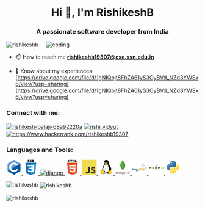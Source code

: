 
<h1 align="center">Hi 👋, I'm RishikeshB</h1>
<h3 align="center">A passionate software developer from India</h3>

<img align="right" alt="coding" width="400" src="https://user-images.githubusercontent.com/55389276/140866485-8fb1c876-9a8f-4d6a-98dc-08c4981eaf70.gif">

<p align="left"> <img src="https://komarev.com/ghpvc/?username=rishikeshb&label=Profile%20views&color=0e75b6&style=flat" alt="rishikeshb" /> </p>

- 📫 How to reach me **rishikeshb19307@cse.ssn.edu.in**

- 📄 Know about my experiences [https://drive.google.com/file/d/1gNIQbjt8FhZA61yS3OyBVd_NZd3YWSx6/view?usp=sharing](https://drive.google.com/file/d/1gNIQbjt8FhZA61yS3OyBVd_NZd3YWSx6/view?usp=sharing)

<h3 align="left">Connect with me:</h3>
<p align="left">
<a href="https://linkedin.com/in/rishikesh-balaji-68a92220a" target="blank"><img align="center" src="https://raw.githubusercontent.com/rahuldkjain/github-profile-readme-generator/master/src/images/icons/Social/linked-in-alt.svg" alt="rishikesh-balaji-68a92220a" height="30" width="40" /></a>
<a href="https://instagram.com/rishi_vidyut" target="blank"><img align="center" src="https://raw.githubusercontent.com/rahuldkjain/github-profile-readme-generator/master/src/images/icons/Social/instagram.svg" alt="rishi_vidyut" height="30" width="40" /></a>
<a href="https://www.hackerrank.com/https://www.hackerrank.com/rishikeshb19307" target="blank"><img align="center" src="https://raw.githubusercontent.com/rahuldkjain/github-profile-readme-generator/master/src/images/icons/Social/hackerrank.svg" alt="https://www.hackerrank.com/rishikeshb19307" height="30" width="40" /></a>
</p>

<h3 align="left">Languages and Tools:</h3>
<p align="left"> <a href="https://www.cprogramming.com/" target="_blank" rel="noreferrer"> <img src="https://raw.githubusercontent.com/devicons/devicon/master/icons/c/c-original.svg" alt="c" width="40" height="40"/> </a> <a href="https://www.w3schools.com/css/" target="_blank" rel="noreferrer"> <img src="https://raw.githubusercontent.com/devicons/devicon/master/icons/css3/css3-original-wordmark.svg" alt="css3" width="40" height="40"/> </a> <a href="https://www.djangoproject.com/" target="_blank" rel="noreferrer"> <img src="https://cdn.worldvectorlogo.com/logos/django.svg" alt="django" width="40" height="40"/> </a> <a href="https://www.w3.org/html/" target="_blank" rel="noreferrer"> <img src="https://raw.githubusercontent.com/devicons/devicon/master/icons/html5/html5-original-wordmark.svg" alt="html5" width="40" height="40"/> </a> <a href="https://developer.mozilla.org/en-US/docs/Web/JavaScript" target="_blank" rel="noreferrer"> <img src="https://raw.githubusercontent.com/devicons/devicon/master/icons/javascript/javascript-original.svg" alt="javascript" width="40" height="40"/> </a> <a href="https://www.linux.org/" target="_blank" rel="noreferrer"> <img src="https://raw.githubusercontent.com/devicons/devicon/master/icons/linux/linux-original.svg" alt="linux" width="40" height="40"/> </a> <a href="https://www.mongodb.com/" target="_blank" rel="noreferrer"> <img src="https://raw.githubusercontent.com/devicons/devicon/master/icons/mongodb/mongodb-original-wordmark.svg" alt="mongodb" width="40" height="40"/> </a> <a href="https://www.mysql.com/" target="_blank" rel="noreferrer"> <img src="https://raw.githubusercontent.com/devicons/devicon/master/icons/mysql/mysql-original-wordmark.svg" alt="mysql" width="40" height="40"/> </a> <a href="https://nodejs.org" target="_blank" rel="noreferrer"> <img src="https://raw.githubusercontent.com/devicons/devicon/master/icons/nodejs/nodejs-original-wordmark.svg" alt="nodejs" width="40" height="40"/> </a> <a href="https://www.python.org" target="_blank" rel="noreferrer"> <img src="https://raw.githubusercontent.com/devicons/devicon/master/icons/python/python-original.svg" alt="python" width="40" height="40"/> </a> </p>

<p><img align="left" src="https://github-readme-stats.vercel.app/api/top-langs?username=rishikeshb&show_icons=true&locale=en&layout=compact" alt="rishikeshb" /></p>

<p>&nbsp;<img align="center" src="https://github-readme-stats.vercel.app/api?username=rishikeshb&show_icons=true&locale=en" alt="rishikeshb" /></p>

<p><img align="center" src="https://github-readme-streak-stats.herokuapp.com/?user=rishikeshb&" alt="rishikeshb" /></p>
